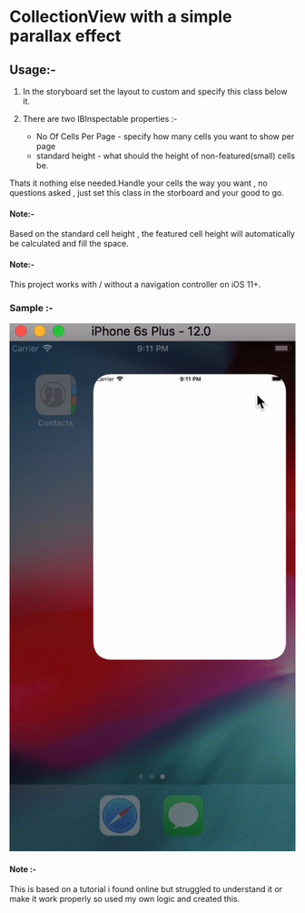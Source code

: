 # CollectionView with a simple parallax effect

## Usage:-

1) In the storyboard set the layout to custom and specify this class below it.
2) There are two IBInspectable properties :-
    
   - No Of Cells Per Page - specify how many cells you want to show per page
   - standard height - what should the height of non-featured(small) cells be.

Thats it nothing else needed.Handle your cells the way you want , no questions asked , just set this class in the storboard and your good to go.

#### Note:-

Based on the standard cell height , the featured cell height will automatically be calculated and fill the space.

#### Note:-

This project works with / without a navigation controller on iOS 11+.

### Sample :-

![Alt Text](https://github.com/iThink32/CollectionViewParallaxEffect/blob/master/ParallaxEffect.gif)

#### Note :-

This is based on a tutorial i found online but struggled to understand it or make it work properly so used my own logic and created this.

